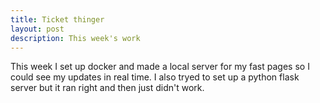 ```yaml
---
title: Ticket thinger
layout: post
description: This week's work
---
```


This week I set up docker and made a local server for my fast pages so I could see my updates in real time. I also tryed to set up a python flask server but it ran right and then just didn't work.
